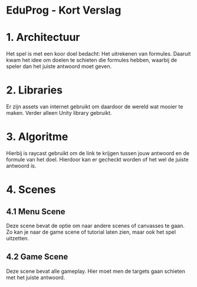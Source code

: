 # EduProg - Kort Verslag
# 1. Architectuur
Het spel is met een koor doel bedacht: Het uitrekenen van formules. Daaruit kwam het idee om doelen te schieten die formules hebben, waarbij de speler dan het juiste antwoord moet geven.
# 2. Libraries
Er zijn assets van internet gebruikt om daardoor de wereld wat mooier te maken. Verder alleen Unity library gebruikt.
# 3. Algoritme
Hierbij is raycast gebruikt om de link te krijgen tussen jouw antwoord en de formule van het doel. Hierdoor kan er gecheckt worden of het wel de juiste antwoord is.
# 4. Scenes
## 4.1 Menu Scene
Deze scene bevat de optie om naar andere scenes of canvasses te gaan. Zo kan je naar de game scene of tutorial laten zien, maar ook het spel uitzetten.
## 4.2 Game Scene
Deze scene bevat alle gameplay. Hier moet men de targets gaan schieten met het juiste antwoord.
